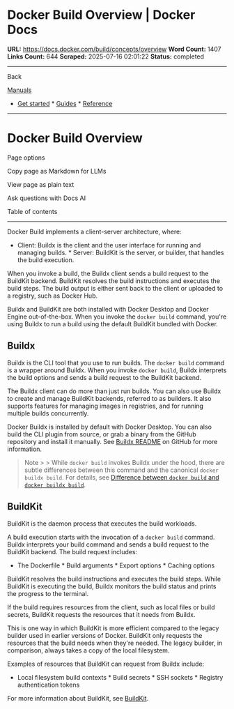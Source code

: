 # Docker Build Overview | Docker Docs

**URL:** https://docs.docker.com/build/concepts/overview
**Word Count:** 1407
**Links Count:** 644
**Scraped:** 2025-07-16 02:01:22
**Status:** completed

---

Back

[Manuals](https://docs.docker.com/manuals/)

  * [Get started](https://docs.docker.com/get-started/)   * [Guides](https://docs.docker.com/guides/)   * [Reference](https://docs.docker.com/reference/)

* * *

# Docker Build Overview

Page options

Copy page as Markdown for LLMs

View page as plain text

Ask questions with Docs AI

Table of contents

* * *

Docker Build implements a client-server architecture, where:

  * Client: Buildx is the client and the user interface for running and managing builds.   * Server: BuildKit is the server, or builder, that handles the build execution.

When you invoke a build, the Buildx client sends a build request to the BuildKit backend. BuildKit resolves the build instructions and executes the build steps. The build output is either sent back to the client or uploaded to a registry, such as Docker Hub.

Buildx and BuildKit are both installed with Docker Desktop and Docker Engine out-of-the-box. When you invoke the `docker build` command, you're using Buildx to run a build using the default BuildKit bundled with Docker.

## Buildx

Buildx is the CLI tool that you use to run builds. The `docker build` command is a wrapper around Buildx. When you invoke `docker build`, Buildx interprets the build options and sends a build request to the BuildKit backend.

The Buildx client can do more than just run builds. You can also use Buildx to create and manage BuildKit backends, referred to as builders. It also supports features for managing images in registries, and for running multiple builds concurrently.

Docker Buildx is installed by default with Docker Desktop. You can also build the CLI plugin from source, or grab a binary from the GitHub repository and install it manually. See [Buildx README](https://github.com/docker/buildx#manual-download) on GitHub for more information.

> Note >  > While `docker build` invokes Buildx under the hood, there are subtle differences between this command and the canonical `docker buildx build`. For details, see [Difference between `docker build` and `docker buildx build`](https://docs.docker.com/build/builders/#difference-between-docker-build-and-docker-buildx-build).

## BuildKit

BuildKit is the daemon process that executes the build workloads.

A build execution starts with the invocation of a `docker build` command. Buildx interprets your build command and sends a build request to the BuildKit backend. The build request includes:

  * The Dockerfile   * Build arguments   * Export options   * Caching options

BuildKit resolves the build instructions and executes the build steps. While BuildKit is executing the build, Buildx monitors the build status and prints the progress to the terminal.

If the build requires resources from the client, such as local files or build secrets, BuildKit requests the resources that it needs from Buildx.

This is one way in which BuildKit is more efficient compared to the legacy builder used in earlier versions of Docker. BuildKit only requests the resources that the build needs when they're needed. The legacy builder, in comparison, always takes a copy of the local filesystem.

Examples of resources that BuildKit can request from Buildx include:

  * Local filesystem build contexts   * Build secrets   * SSH sockets   * Registry authentication tokens

For more information about BuildKit, see [BuildKit](https://docs.docker.com/build/buildkit/).